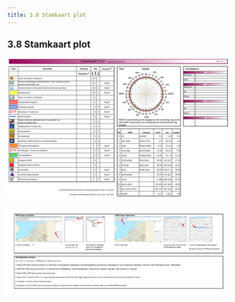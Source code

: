 ```yaml
---
title: 3.8 Stamkaart plot
---
```


## 3.8 Stamkaart plot

![Stamkaartplot](images/196.png)

![Werkafspraken plotters](images/197.png)
